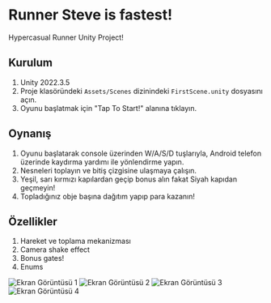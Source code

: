 # Runner Steve is fastest!

Hypercasual Runner Unity Project!

## Kurulum
1. Unity 2022.3.5 
2. Proje klasöründeki `Assets/Scenes` dizinindeki `FirstScene.unity` dosyasını açın.
3. Oyunu başlatmak için "Tap To Start!" alanına tıklayın.

## Oynanış
1. Oyunu başlatarak console üzerinden W/A/S/D tuşlarıyla, Android telefon üzerinde kaydırma yardımı ile yönlendirme yapın.
2. Nesneleri toplayın ve bitiş çizgisine ulaşmaya çalışın.
3. Yeşil, sarı kırmızı kapılardan geçip bonus alın fakat Siyah kapıdan geçmeyin!
4. Topladığınız obje başına dağıtım yapıp para kazanın!

## Özellikler
1. Hareket ve toplama mekanizması
2. Camera shake effect
3. Bonus gates!
4. Enums


![Ekran Görüntüsü 1](https://github.com/bbatus/RunnerSteve/blob/master/Runner/1.png)
![Ekran Görüntüsü 2](https://github.com/bbatus/RunnerSteve/blob/master/Runner/2.png)
![Ekran Görüntüsü 3](https://github.com/bbatus/RunnerSteve/blob/master/Runner/3.png)
![Ekran Görüntüsü 4](https://github.com/bbatus/RunnerSteve/blob/master/Runner/4.png)

